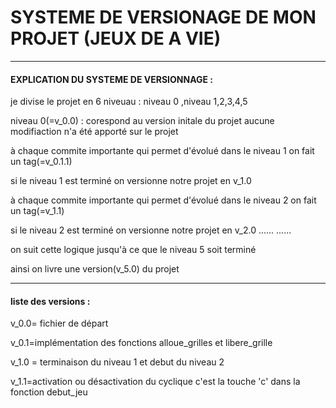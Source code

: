 # SYSTEME DE VERSIONAGE DE MON PROJET (JEUX DE A VIE)
---------------------------------------------------------------------------------------------------------------
#### EXPLICATION DU SYSTEME DE VERSIONNAGE :
je divise le projet  en 6 niveuau : niveau 0 ,niveau 1,2,3,4,5

niveau 0(=v_0.0) : corespond au version initale du projet aucune  modifiaction n'a été apporté sur le projet 

à chaque commite importante qui permet d'évolué dans le niveau 1 on fait un tag(=v_0.1.1)

si le niveau 1 est terminé  on versionne notre projet en v_1.0 

à chaque commite importante qui permet d'évolué dans le niveau 2 on fait un tag(=v_1.1)

si le niveau 2 est terminé  on versionne notre projet en v_2.0 
......
......

on suit cette logique jusqu'à ce que le niveau 5 soit terminé

ainsi on livre  une version(v_5.0) du projet


-------------------------------------------------------------------------------------------------------------
#### liste des versions :
v_0.0= fichier de départ 

v_0.1=implémentation des fonctions alloue_grilles et libere_grille

v_1.0 = terminaison du niveau 1 et debut du niveau 2 

v_1.1=activation ou désactivation du cyclique  c'est la touche 'c' dans la fonction debut_jeu







 

